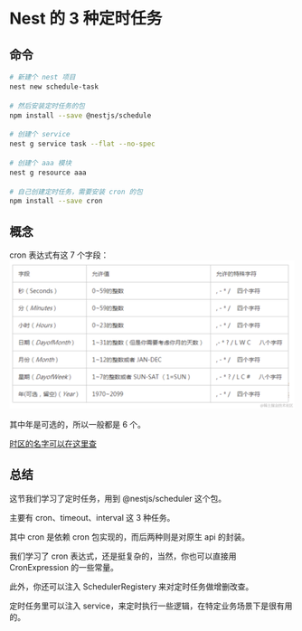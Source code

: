 # Nest 的 3 种定时任务


## 命令
```bash
# 新建个 nest 项目
nest new schedule-task

# 然后安装定时任务的包
npm install --save @nestjs/schedule

# 创建个 service
nest g service task --flat --no-spec

# 创建个 aaa 模块
nest g resource aaa

# 自己创建定时任务，需要安装 cron 的包
npm install --save cron
```




## 概念
cron 表达式有这 7 个字段：
![](./imgs/cron-1.png)

其中年是可选的，所以一般都是 6 个。

[时区的名字可以在这里查](https://momentjs.com/timezone/)





## 总结
这节我们学习了定时任务，用到 @nestjs/scheduler 这个包。

主要有 cron、timeout、interval 这 3 种任务。

其中 cron 是依赖 cron 包实现的，而后两种则是对原生 api 的封装。

我们学习了 cron 表达式，还是挺复杂的，当然，你也可以直接用 CronExpression 的一些常量。

此外，你还可以注入 SchedulerRegistery 来对定时任务做增删改查。

定时任务里可以注入 service，来定时执行一些逻辑，在特定业务场景下是很有用的。
